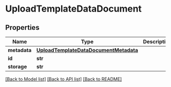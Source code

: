 # UploadTemplateDataDocument

## Properties
Name | Type | Description | Notes
------------ | ------------- | ------------- | -------------
**metadata** | [**UploadTemplateDataDocumentMetadata**](UploadTemplateDataDocumentMetadata.md) |  | [optional] 
**id** | **str** |  | [optional] 
**storage** | **str** |  | [optional] 

[[Back to Model list]](../README.md#documentation-for-models) [[Back to API list]](../README.md#documentation-for-api-endpoints) [[Back to README]](../README.md)


